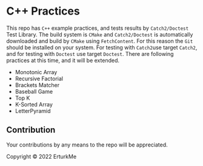 # C++ Practices
This repo has `C++` example practices, and tests results by `Catch2/Doctest` Test Library. The build system is `CMake` and `Catch2/Doctest` is automatically downloaded and build by `CMake` using `FetchContent`. For this reason the `Git` should be installed on your system. For testing with `Catch2`use target `Catch2`, and for testing with `Doctest` use target `Doctest`. There are following practices at this time, and it will be extended.
* Monotonic Array
* Recursive Factorial
* Brackets Matcher
* Baseball Game
* Top K
* K-Sorted Array
* LetterPyramid
## Contribution
Your contributions by any means to the repo will be appreciated.

Copyright © 2022 ErturkMe
